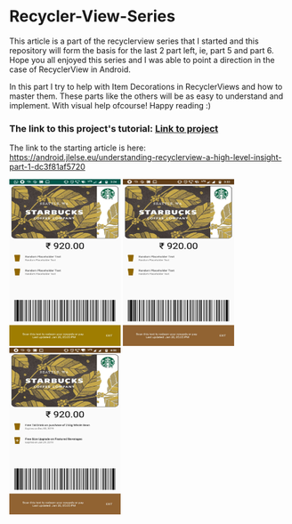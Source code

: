 # Recycler-View-Series

This article is a part of the recyclerview series that I started and this repository will form the basis for the last 2 part left, ie, part 5 and part 6. Hope you all enjoyed this series and I was able to point a direction in the case of RecyclerView in Android.

In this part I try to help with Item Decorations in RecyclerViews and how to master them. These parts like the others will be as easy to understand and implement. With visual help ofcourse! Happy reading :)

### The link to this project's tutorial: <a href="https://android.jlelse.eu/part-4-item-decorations-in-recyclerview-133cd8c218bb" >Link to project</a>

The link to the starting article is here: https://android.jlelse.eu/understanding-recyclerview-a-high-level-insight-part-1-dc3f81af5720

<img src = "https://github.com/DhruvamSharma/Recycler-View-Series/blob/master/docs/state4-1.jpeg" width = "200" height = "300">       <img src = "https://github.com/DhruvamSharma/Recycler-View-Series/blob/master/docs/state4-2.jpeg" width = "200" height = "300">  <img src = "https://github.com/DhruvamSharma/Recycler-View-Series/blob/master/docs/state4-3.jpeg" width = "200" height = "300">  

